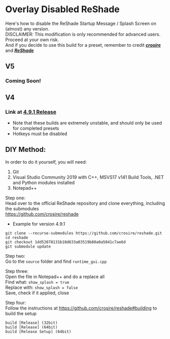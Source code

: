 # Overlay Disabled ReShade
Here's how to disable the ReShade Startup Message / Splash Screen on (almost) any version.  
DISCLAIMER: This modification is only recommended for advanced users. Proceed at your own risk.  
And if you decide to use this build for a preset, remember to credit [***crosire***](https://github.com/crosire) and [***ReShade***](https://reshade.me)

## V5  
### Coming Soon!

## V4
### Link at [4.9.1 Release](https://github.com/FaridZelli/OverlayDisabledReShade/raw/main/ReShade_Setup_OverlayDisabled_491.exe)
- Note that these builds are extremely unstable, and should only be used for completed presets
- Hotkeys must be disabled


## DIY Method:  
In order to do it yourself, you will need:
1) Git
2) Visual Studio Community 2019 with C++, MSVS17 v141 Build Tools, .NET and Python modules installed
3) Notepad++

Step one:  
Head over to the official ReShade repository and clone everything, including the submodules  
https://github.com/crosire/reshade  

- Example for version 4.9.1  
```
git clone --recurse-submodules https://github.com/crosire/reshade.git
cd reshade
git checkout 1dd52078131b18d633a03519b80a0a5041c7ae6d
git submodule update
```  

Step two:  
Go to the ```source``` folder and find ```runtime_gui.cpp```  

Step three:  
Open the file in Notepad++ and do a replace all  
Find what: ```show_splash = true```  
Replace with: ```show_splash = false```  
Save, check if it applied, close  

Step four:  
Follow the instructions at https://github.com/crosire/reshade#building to build the setup  
```
build [Release] (32bit)
build [Release] (64bit)
build [Release Setup] (64bit)
```
